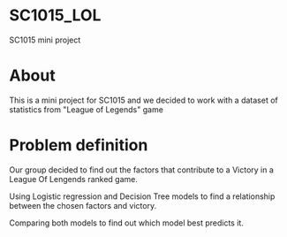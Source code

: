 # SC1015_LOL
SC1015 mini project
# About 
This is a mini project for SC1015 and we decided to work with a dataset of statistics from "League of Legends" game
# Problem definition
Our group decided to find out the factors that contribute to a Victory in a League Of Lengends ranked game.

Using Logistic regression and Decision Tree models to find a relationship between the chosen factors and victory.

Comparing both models to find out which model best predicts it.
